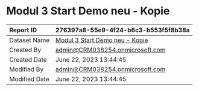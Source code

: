 



# Modul 3 Start Demo neu - Kopie

|Report ID|276397a8-55e9-4f24-b6c3-b553f5f8b38a|
| :--- | :--- |
|Dataset Name|[Modul 3 Start Demo neu - Kopie](./Datasets/Modul-3-Start-Demo-neu---Kopie.md)|
|Created By|admin@CRM038254.onmicrosoft.com|
|Created Date|June 22, 2023 13:44:45|
|Modified By|admin@CRM038254.onmicrosoft.com|
|Modified Date|June 22, 2023 13:44:45|
